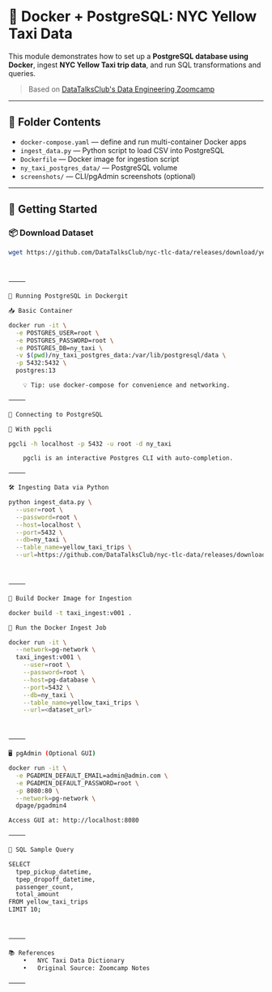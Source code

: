 
# 🐳 Docker + PostgreSQL: NYC Yellow Taxi Data

This module demonstrates how to set up a **PostgreSQL database using Docker**, ingest **NYC Yellow Taxi trip data**, and run SQL transformations and queries.

> Based on [DataTalksClub's Data Engineering Zoomcamp](https://github.com/DataTalksClub/data-engineering-zoomcamp)

---

## 📁 Folder Contents

- `docker-compose.yaml` — define and run multi-container Docker apps
- `ingest_data.py` — Python script to load CSV into PostgreSQL
- `Dockerfile` — Docker image for ingestion script
- `ny_taxi_postgres_data/` — PostgreSQL volume
- `screenshots/` — CLI/pgAdmin screenshots (optional)

---

## 🚀 Getting Started

### 📦 Download Dataset

```bash
wget https://github.com/DataTalksClub/nyc-tlc-data/releases/download/yellow/yellow_tripdata_2021-01.csv.gz



⸻

🐘 Running PostgreSQL in Dockergit

📥 Basic Container

docker run -it \
  -e POSTGRES_USER=root \
  -e POSTGRES_PASSWORD=root \
  -e POSTGRES_DB=ny_taxi \
  -v $(pwd)/ny_taxi_postgres_data:/var/lib/postgresql/data \
  -p 5432:5432 \
  postgres:13

	💡 Tip: use docker-compose for convenience and networking.

⸻

🧪 Connecting to PostgreSQL

🔧 With pgcli

pgcli -h localhost -p 5432 -u root -d ny_taxi

	pgcli is an interactive Postgres CLI with auto-completion.

⸻

🛠️ Ingesting Data via Python

python ingest_data.py \
  --user=root \
  --password=root \
  --host=localhost \
  --port=5432 \
  --db=ny_taxi \
  --table_name=yellow_taxi_trips \
  --url=https://github.com/DataTalksClub/nyc-tlc-data/releases/download/yellow/yellow_tripdata_2021-01.csv.gz



⸻

🐳 Build Docker Image for Ingestion

docker build -t taxi_ingest:v001 .

🚚 Run the Docker Ingest Job

docker run -it \
  --network=pg-network \
  taxi_ingest:v001 \
    --user=root \
    --password=root \
    --host=pg-database \
    --port=5432 \
    --db=ny_taxi \
    --table_name=yellow_taxi_trips \
    --url=<dataset_url>



⸻

🖥️ pgAdmin (Optional GUI)

docker run -it \
  -e PGADMIN_DEFAULT_EMAIL=admin@admin.com \
  -e PGADMIN_DEFAULT_PASSWORD=root \
  -p 8080:80 \
  --network=pg-network \
  dpage/pgadmin4

Access GUI at: http://localhost:8080

⸻

🧠 SQL Sample Query

SELECT
  tpep_pickup_datetime,
  tpep_dropoff_datetime,
  passenger_count,
  total_amount
FROM yellow_taxi_trips
LIMIT 10;



⸻

📚 References
	•	NYC Taxi Data Dictionary
	•	Original Source: Zoomcamp Notes

⸻
